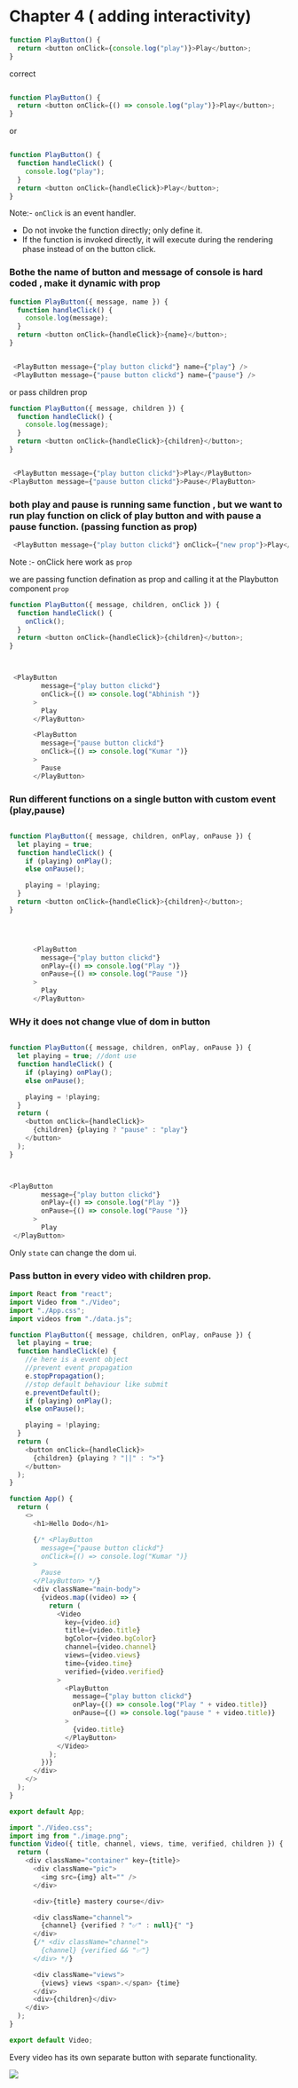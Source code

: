 # Chapter 4 ( adding interactivity)


```javascript
function PlayButton() {
  return <button onClick={console.log("play")}>Play</button>;
}
```
correct

```javascript

function PlayButton() {
  return <button onClick={() => console.log("play")}>Play</button>;
}

```

or

```javascript

function PlayButton() {
  function handleClick() {
    console.log("play");
  }
  return <button onClick={handleClick}>Play</button>;
}

```

Note:- `onClick` is an event handler.
- Do not invoke the function directly; only define it.
- If the function is invoked directly, it will execute during the rendering phase instead of on the button click.


### Bothe the name of button and message of console is hard coded , make it dynamic with prop


```javascript
function PlayButton({ message, name }) {
  function handleClick() {
    console.log(message);
  }
  return <button onClick={handleClick}>{name}</button>;
}


 <PlayButton message={"play button clickd"} name={"play"} />
 <PlayButton message={"pause button clickd"} name={"pause"} />
```



or  pass children prop


```javascript
function PlayButton({ message, children }) {
  function handleClick() {
    console.log(message);
  }
  return <button onClick={handleClick}>{children}</button>;
}


 <PlayButton message={"play button clickd"}>Play</PlayButton>
<PlayButton message={"pause button clickd"}>Pause</PlayButton>
```


### both play and pause is running same function , but we want to run play function on click of play button and with pause a pause function. (passing function as prop)


```javascript
 <PlayButton message={"play button clickd"} onClick={"new prop"}>Play</PlayButton>
```

Note :- onClick here work as `prop`


we are passing function defination as prop and calling it at the Playbutton component `prop` 



```javascript
function PlayButton({ message, children, onClick }) {
  function handleClick() {
    onClick();
  }
  return <button onClick={handleClick}>{children}</button>;
}



 <PlayButton
        message={"play button clickd"}
        onClick={() => console.log("Abhinish ")}
      >
        Play
      </PlayButton>

      <PlayButton
        message={"pause button clickd"}
        onClick={() => console.log("Kumar ")}
      >
        Pause
      </PlayButton>

```

### Run different functions on a single button with custom event (play,pause)

```javascript

function PlayButton({ message, children, onPlay, onPause }) {
  let playing = true;
  function handleClick() {
    if (playing) onPlay();
    else onPause();

    playing = !playing;
  }
  return <button onClick={handleClick}>{children}</button>;
}




      <PlayButton
        message={"play button clickd"}
        onPlay={() => console.log("Play ")}
        onPause={() => console.log("Pause ")}
      >
        Play
      </PlayButton>

```

### WHy it does not change vlue of dom in button

```javascript

function PlayButton({ message, children, onPlay, onPause }) {
  let playing = true; //dont use
  function handleClick() {
    if (playing) onPlay();
    else onPause();

    playing = !playing;
  }
  return (
    <button onClick={handleClick}>
      {children} {playing ? "pause" : "play"}
    </button>
  );
}



<PlayButton
        message={"play button clickd"}
        onPlay={() => console.log("Play ")}
        onPause={() => console.log("Pause ")}
      >
        Play
 </PlayButton>

```


Only `state` can change the dom ui. 


### Pass button in every video with children prop.

```javascript
import React from "react";
import Video from "./Video";
import "./App.css";
import videos from "./data.js";

function PlayButton({ message, children, onPlay, onPause }) {
  let playing = true;
  function handleClick(e) {
    //e here is a event object
    //prevent event propagation
    e.stopPropagation();
    //stop default behaviour like submit
    e.preventDefault();
    if (playing) onPlay();
    else onPause();

    playing = !playing;
  }
  return (
    <button onClick={handleClick}>
      {children} {playing ? "||" : ">"}
    </button>
  );
}

function App() {
  return (
    <>
      <h1>Hello Dodo</h1>

      {/* <PlayButton
        message={"pause button clickd"}
        onClick={() => console.log("Kumar ")}
      >
        Pause
      </PlayButton> */}
      <div className="main-body">
        {videos.map((video) => {
          return (
            <Video
              key={video.id}
              title={video.title}
              bgColor={video.bgColor}
              channel={video.channel}
              views={video.views}
              time={video.time}
              verified={video.verified}
            >
              <PlayButton
                message={"play button clickd"}
                onPlay={() => console.log("Play " + video.title)}
                onPause={() => console.log("pause " + video.title)}
              >
                {video.title}
              </PlayButton>
            </Video>
          );
        })}
      </div>
    </>
  );
}

export default App;

```


```javascript
import "./Video.css";
import img from "./image.png";
function Video({ title, channel, views, time, verified, children }) {
  return (
    <div className="container" key={title}>
      <div className="pic">
        <img src={img} alt="" />
      </div>

      <div>{title} mastery course</div>

      <div className="channel">
        {channel} {verified ? "✅" : null}{" "}
      </div>
      {/* <div className="channel">
        {channel} {verified && "✅"}
      </div> */}

      <div className="views">
        {views} views <span>.</span> {time}
      </div>
      <div>{children}</div>
    </div>
  );
}

export default Video;

```


Every video has its own separate button with separate functionality.

<img src="./image/chapter4.png" />





















